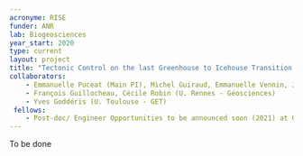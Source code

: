 ```yaml
---
acronyme: RISE
funder: ANR
lab: Biogeosciences
year_start: 2020
type: current
layout: project
title: "Tectonic Control on the last Greenhouse to Icehouse Transition: the Rise of Africa"
collaborators:
    - Emmanuelle Puceat (Main PI), Michel Guiraud, Emmanuelle Vennin, J.F Deconinck, P. Pellenard (U. Burgundy - Biogéosciences)
    - François Guillocheau, Cécile Robin (U. Rennes - Géosciences)
    - Yves Goddéris (U. Toulouse - GET)
 fellows:
    - Post-doc/ Engineer Opportunities to be announced soon (2021) at GET, Biogeosciences and Geosciences Rennes
---
```


To be done
